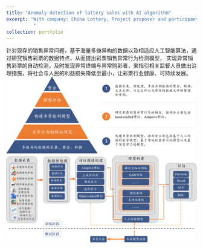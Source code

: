 ```yaml
---
title: "Anomaly detection of lottery sales with AI algorithm"
excerpt: "With company: China Lottery, Project proposer and participant.
          "
collection: portfolio
---
```


针对现存的销售异常问题，基于海量多维异构的数据以及相适应人工智能算法，通过研究销售彩票的数据特点，从而提出彩票销售异常行为检测模型，
实现异常销售彩票的自动检测，及时发现异常终端与异常购彩者，来指引相关监督人员做出治理措施，将社会与人民的利益损失降低至最小，让彩票行业健康、可持续发展。
<br/><img src='/images/lotteryAnomaly-1.png'><br/><img src='/images/lotteryAnomaly-2.png'>
